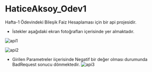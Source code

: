 # HaticeAksoy_Odev1

Hafta-1 Ödevindeki Bileşik Faiz Hesaplaması için bir api projesidir. 


- İstekler aşağıdaki ekran fotoğrafları içerisinde yer almaktadır.

![api1](https://user-images.githubusercontent.com/42001247/184471380-a18cbcb2-8482-40c8-a71f-cb7746b9ec10.png)

![api2](https://user-images.githubusercontent.com/42001247/184471421-a891c52c-21c5-4e58-b5da-f717106608e2.png)



- Girilen Parametreler iiçerisinde Negatif bir değer olması durumunda BadRequest sonucu dönmektedir.
![api3](https://user-images.githubusercontent.com/42001247/184471443-33d3d73c-93c8-469c-aed5-55e574f39d7a.png)

